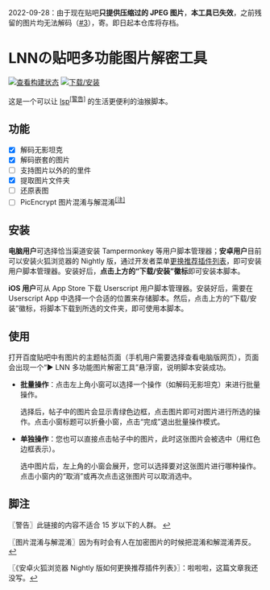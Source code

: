 2022-09-28：由于现在贴吧**只提供压缩过的 JPEG 图片**，**本工具已失效**，之前残留的图片均无法解码（[#3](https://github.com/DGCK81LNN/lspmt/issues/3)），寄。即日起本仓库将存档。

# LNNの贴吧多功能图片解密工具

[![查看构建状态][workflow_badge]][workflow_link] [![下载/安装][download_badge]][download_link]

[workflow_badge]: https://img.shields.io/github/workflow/status/DGCK81LNN/lspmt/Build?label=%E6%9E%84%E5%BB%BA%E7%8A%B6%E6%80%81&logo=githubactions&logoColor=white
[workflow_link]: https://github.com/DGCK81LNN/lspmt/actions/workflows/build.yml
[download_badge]: https://img.shields.io/github/v/release/DGCK81LNN/lspmt?label=%E4%B8%8B%E8%BD%BD%2F%E5%AE%89%E8%A3%85&sort=semver
[download_link]: https://github.com/DGCK81LNN/lspmt/releases/latest/download/lspmultitool.user.js

这是一个可以让 [lsp]<sup id='a1'>[[警告]][f1]</sup> 的生活更便利的油猴脚本。

[lsp]: https://zh.moegirl.org.cn/Lsp "萌娘百科条目：lsp"
[f1]: #f1 "不适合 15 岁以下的人群"

## 功能

- [X] 解码无影坦克
- [X] 解码嵌套的图片
- [ ] 支持图片以外的的里件
- [X] 提取图片文件夹
- [ ] 还原表图
- [ ] PicEncrypt 图片混淆与解混淆<sup id='a2'>[[注]](#f2)</sup>

## 安装

**电脑用户**可选择恰当渠道安装 Tampermonkey 等用户脚本管理器；**安卓用户**目前可以安装火狐浏览器的 Nightly 版，通过开发者菜单<span id='a3'>[更换推荐插件列表][f3]</span>，即可安装用户脚本管理器。安装好后，**点击上方的“下载/安装”徽标**即可安装本脚本。

**iOS 用户**可从 App Store 下载 Userscript 用户脚本管理器。安装好后，需要在 Userscript App 中选择一个合适的位置来存储脚本。然后，点击上方的“下载/安装”徽标，将脚本下载到所选的文件夹，即可使用本脚本。

[f3]: #f3 "LNN 的博客：安卓火狐浏览器 Nightly 版如何更换推荐插件列表"

## 使用

打开百度贴吧中有图片的主题帖页面（手机用户需要选择查看电脑版网页），页面会出现一个“▶ LNN 多功能图片解密工具”悬浮窗，说明脚本安装成功。

  * **批量操作**：点击左上角小窗可以选择一个操作（如解码无影坦克）来进行批量操作。

    选择后，帖子中的图片会显示青绿色边框，点击图片即可对图片进行所选的操作。点击小窗标题可以折叠小窗，点击“完成”退出批量操作模式。

  * **单独操作**：您也可以直接点击帖子中的图片，此时这张图片会被选中（用红色边框表示）。

    选中图片后，左上角的小窗会展开，您可以选择要对这张图片进行哪种操作。点击小窗内的“取消”或再次点击这张图片可以取消选中。

## 脚注

<span id='f1'>〖警告〗</span>此链接的内容不适合 15 岁以下的人群。 [↩](#a1)

<span id='f2'>〖图片混淆与解混淆〗</span>因为有时会有人在加密图片的时候把混淆和解混淆弄反。 [↩](#a2)

<span id='f3'>〖《安卓火狐浏览器 Nightly 版如何更换推荐插件列表》〗</span>：啦啦啦，这篇文章我还没写。[↩](#a3)

